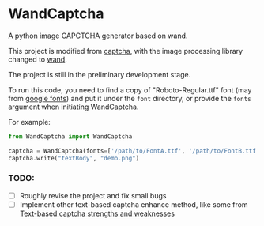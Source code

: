 # WandCaptcha

A python image CAPCTCHA generator based on wand.

This project is modified from [captcha](https://github.com/lepture/captcha/), with the image processing library changed
to [wand](https://github.com/emcconville/wand).

The project is still in the preliminary development stage.

To run this code, you need to find a copy of "Roboto-Regular.ttf" font (may
from [google fonts](https://fonts.google.com/specimen/Roboto)) and put it under the `font` directory, or provide
the `fonts` argument when initiating WandCaptcha.

For example:

```python
from WandCaptcha import WandCaptcha

captcha = WandCaptcha(fonts=['/path/to/FontA.ttf', '/path/to/FontB.ttf'])
captcha.write("textBody", "demo.png")
```

### TODO:

- [ ] Roughly revise the project and fix small bugs
- [ ] Implement other text-based captcha enhance method, like some
  from [Text-based captcha strengths and weaknesses](https://elie.net/publication/text-based-captcha-strengths-and-weaknesses/)
